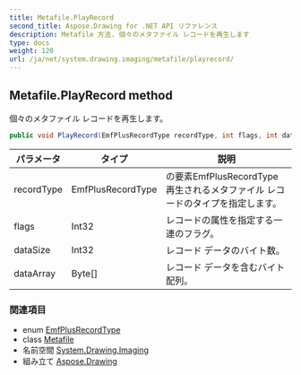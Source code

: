 ```yaml
---
title: Metafile.PlayRecord
second_title: Aspose.Drawing for .NET API リファレンス
description: Metafile 方法. 個々のメタファイル レコードを再生します
type: docs
weight: 120
url: /ja/net/system.drawing.imaging/metafile/playrecord/
---
```

## Metafile.PlayRecord method

個々のメタファイル レコードを再生します。

```csharp
public void PlayRecord(EmfPlusRecordType recordType, int flags, int dataSize, byte[] dataArray)
```

| パラメータ | タイプ | 説明 |
| --- | --- | --- |
| recordType | EmfPlusRecordType | の要素EmfPlusRecordType再生されるメタファイル レコードのタイプを指定します。 |
| flags | Int32 | レコードの属性を指定する一連のフラグ。 |
| dataSize | Int32 | レコード データのバイト数。 |
| dataArray | Byte[] | レコード データを含むバイト配列。 |

### 関連項目

* enum [EmfPlusRecordType](../../emfplusrecordtype/)
* class [Metafile](../)
* 名前空間 [System.Drawing.Imaging](../../metafile/)
* 組み立て [Aspose.Drawing](../../../)



